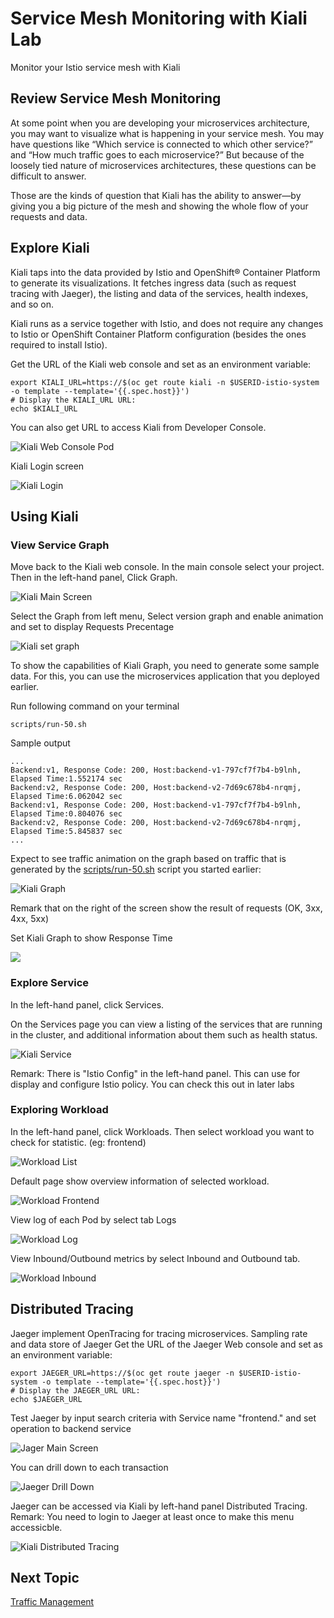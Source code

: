 # Service Mesh Monitoring with Kiali Lab

Monitor your Istio service mesh with Kiali

## Review Service Mesh Monitoring

At some point when you are developing your microservices architecture, you may want to visualize what is happening in your service mesh. You may have questions like “Which service is connected to which other service?” and “How much traffic goes to each microservice?” But because of the loosely tied nature of microservices architectures, these questions can be difficult to answer.

Those are the kinds of question that Kiali has the ability to answer—by giving you a big picture of the mesh and showing the whole flow of your requests and data.

## Explore Kiali

Kiali taps into the data provided by Istio and OpenShift® Container Platform to generate its visualizations. It fetches ingress data (such as request tracing with Jaeger), the listing and data of the services, health indexes, and so on.

Kiali runs as a service together with Istio, and does not require any changes to Istio or OpenShift Container Platform configuration (besides the ones required to install Istio).

Get the URL of the Kiali web console and set as an environment variable:

```
export KIALI_URL=https://$(oc get route kiali -n $USERID-istio-system -o template --template='{{.spec.host}}')
# Display the KIALI_URL URL:
echo $KIALI_URL
```

You can also get URL to access Kiali from Developer Console.

![Kiali Web Console Pod](../images/kiali-dev-console-pod.png)


Kiali Login screen

![Kiali Login](../images/kiali-login.png)

## Using Kiali


### View Service Graph

Move back to the Kiali web console. In the main console select your project. Then in the left-hand panel, Click Graph.

![Kiali Main Screen](../images/kiali-main-screen.png)

Select the Graph from left menu,  Select version graph and enable animation and set to display Requests Precentage

![Kiali set graph](../images/kiali-show-animation.png)

To show the capabilities of Kiali Graph, you need to generate some sample data. For this, you can use the microservices application that you deployed earlier.

Run following command on your terminal

```
scripts/run-50.sh
```

Sample output

```
...
Backend:v1, Response Code: 200, Host:backend-v1-797cf7f7b4-b9lnh, Elapsed Time:1.552174 sec
Backend:v2, Response Code: 200, Host:backend-v2-7d69c678b4-nrqmj, Elapsed Time:6.062042 sec
Backend:v1, Response Code: 200, Host:backend-v1-797cf7f7b4-b9lnh, Elapsed Time:0.804076 sec
Backend:v2, Response Code: 200, Host:backend-v2-7d69c678b4-nrqmj, Elapsed Time:5.845837 sec
...
```

Expect to see traffic animation on the graph based on traffic that is generated by the [scripts/run-50.sh](../scripts/run-50.sh) script you started earlier:

![Kiali Graph](../images/kiali-graph.png)

Remark that on the right of the screen show the result of requests (OK, 3xx, 4xx, 5xx)

Set Kiali Graph to show Response Time

![](../images/kiali-graph-response-time.png)


### Explore Service 

In the left-hand panel, click Services.

On the Services page you can view a listing of the services that are running in the cluster, and additional information about them such as health status.

![Kiali Service](../images/kiali-service.png)

Remark: There is "Istio Config" in the left-hand panel. This can use for display and configure Istio policy. You can check this out in later labs

### Exploring Workload

In the left-hand panel, click Workloads. Then select workload you want to check for statistic. (eg: frontend)

![Workload List](../images/workload-list.png)

Default page show overview information of selected workload.

![Workload Frontend](../images/workload-frontend-v1.png)

View log of each Pod by select tab Logs

![Workload Log](../images/workload-logs.png)

View Inbound/Outbound metrics by select Inbound and Outbound tab.

![Workload Inbound](../images/workload-inbound-metrics.png)


## Distributed Tracing

Jaeger implement OpenTracing for tracing microservices. Sampling rate and data store of Jaeger Get the URL of the Jaeger Web console and set as an environment variable:

```
export JAEGER_URL=https://$(oc get route jaeger -n $USERID-istio-system -o template --template='{{.spec.host}}')
# Display the JAEGER_URL URL:
echo $JAEGER_URL
```

Test Jaeger by input search criteria with Service name "frontend.<project>" and set operation to backend service

![Jager Main Screen](../images/jaeger-main-screen.png)

You can drill down to each transaction

![Jaeger Drill Down](../images/jaeger-drill-down.png)


Jaeger can be accessed via Kiali by left-hand panel Distributed Tracing.
Remark: You need to login to Jaeger at least once to make this menu accessicble.

![Kiali Distributed Tracing](../images/kiali-distributed-tracing.png)

## Next Topic
[Traffic Management](./04-traffic-management.md)